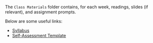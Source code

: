 
The `Class Materials` folder contains, for each week, readings, slides (if relevant), and assignment prompts.

Below are some useful links:
- [Syllabus](https://docs.google.com/document/d/1syrSSsWNsHKSSiqoVOryFDt70G8fDXED/edit?usp=sharing&ouid=108501778174641770880&rtpof=true&sd=true)
- [Self-Assessment Template](https://docs.google.com/document/d/1tWC3z3pbHoNAn_octc_Edj3W4f7DinQd6sLhLbjo-Lw/edit?usp=sharing)
